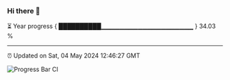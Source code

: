 ### Hi there 👋

⏳ Year progress { ██████████▁▁▁▁▁▁▁▁▁▁▁▁▁▁▁▁▁▁▁▁ } 34.03 %

---

⏰ Updated on Sat, 04 May 2024 12:46:27 GMT

![Progress Bar CI](https://github.com/IshwaranRudhara/GIT-ACTION/workflows/Progress%20Bar%20CI/badge.svg)
